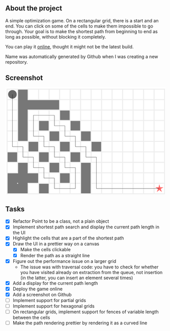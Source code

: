 ## About the project

A simple optimization game. On a rectangular grid, there is a start and an end. You can click on some of the cells to make them impossible to go through. Your goal is to make the shortest path from beginning to end as long as possible, without blocking it completely.

You can play it [online](http://awesomesauce.name/maze-game), thought it might not be the latest build.

Name was automatically generated by Github when I was creating a new repository.

## Screenshot

![Screenshot of a game](./screenshot.png)

## Tasks

* [x] Refactor Point to be a class, not a plain object
* [x] Implement shortest path search and display the current path length in the UI
* [x] Highlight the cells that are a part of the shortest path
* [x] Draw the UI in a prettier way on a canvas
  * [x] Make the cells clickable
  * [x] Render the path as a straight line
* [x] Figure out the performance issue on a larger grid
  * The issue was with traversal code: you have to check for whether you have visited already on extraction from the queue, not insertion (in the latter, you can insert an element several times)
* [x] Add a display for the current path length
* [x] Deploy the game online
* [x] Add a screenshot on Github
* [ ] Implement support for partial grids
* [ ] Implement support for hexagonal grids
* [ ] On rectangular grids, implement support for fences of variable length between the cells
* [ ] Make the path rendering prettier by rendering it as a curved line
